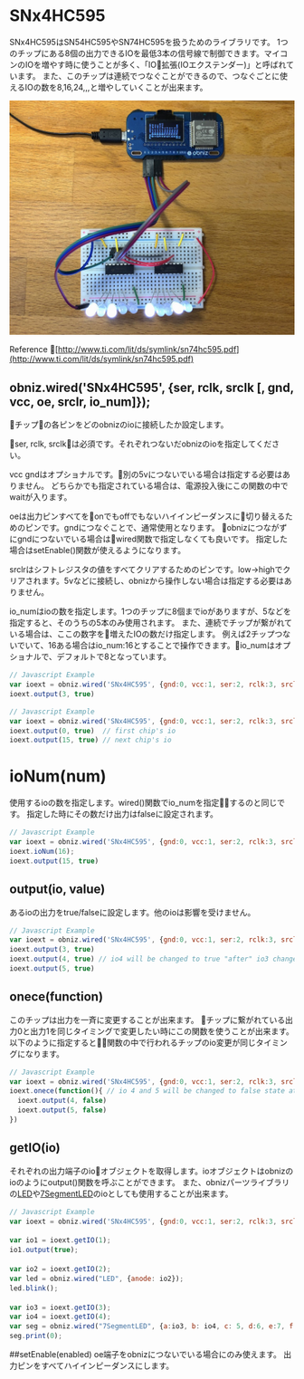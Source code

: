 # SNx4HC595

SNx4HC595はSN54HC595やSN74HC595を扱うためのライブラリです。
1つのチップにある8個の出力できるIOを最低3本の信号線で制御できます。マイコンのIOを増やす時に使うことが多く、「IO拡張(IOエクステンダー)」と呼ばれています。
また、このチップは連続でつなぐことができるので、つなぐごとに使えるIOの数を8,16,24,,,と増やしていくことが出来ます。

![](./image.jpg)

Reference
[http://www.ti.com/lit/ds/symlink/sn74hc595.pdf](http://www.ti.com/lit/ds/symlink/sn74hc595.pdf)

## obniz.wired('SNx4HC595', {ser, rclk, srclk [, gnd, vcc, oe, srclr, io_num]});

チップの各ピンをどのobnizのioに接続したか設定します。

ser, rclk, srclkは必須です。それぞれつないだobnizのioを指定してください。

vcc gndはオプショナルです。別の5vにつないでいる場合は指定する必要はありません。
どちらかでも指定されている場合は、電源投入後にこの関数の中でwaitが入ります。

oeは出力ピンすべてをonでもoffでもないハイインピーダンスに切り替えるためのピンです。gndにつなぐことで、通常使用となります。
obnizにつながずにgndにつないでいる場合はwired関数で指定しなくても良いです。
指定した場合はsetEnable()関数が使えるようになります。

srclrはシフトレジスタの値をすべてクリアするためのピンです。low->highでクリアされます。5vなどに接続し、obnizから操作しない場合は指定する必要はありません。

io_numはioの数を指定します。1つのチップに8個までioがありますが、5などを指定すると、そのうちの5本のみ使用されます。
また、連続でチップが繋がれている場合は、ここの数字を増えたIOの数だけ指定します。
例えば2チップつないでいて、16ある場合はio_num:16とすることで操作できます。io_numはオプショナルで、デフォルトで8となっています。

```Javascript
// Javascript Example
var ioext = obniz.wired('SNx4HC595', {gnd:0, vcc:1, ser:2, rclk:3, srclk:4});
ioext.output(3, true)
```

```Javascript
// Javascript Example
var ioext = obniz.wired('SNx4HC595', {gnd:0, vcc:1, ser:2, rclk:3, srclk:4, io_num:16});
ioext.output(0, true)  // first chip's io
ioext.output(15, true) // next chip's io
```

# ioNum(num)

使用するioの数を指定します。wired()関数でio_numを指定するのと同じです。
指定した時にその数だけ出力はfalseに設定されます。
```Javascript
// Javascript Example
var ioext = obniz.wired('SNx4HC595', {gnd:0, vcc:1, ser:2, rclk:3, srclk:4});
ioext.ioNum(16);
ioext.output(15, true)
```

## output(io, value)
あるioの出力をtrue/falseに設定します。他のioは影響を受けません。

```Javascript
// Javascript Example
var ioext = obniz.wired('SNx4HC595', {gnd:0, vcc:1, ser:2, rclk:3, srclk:4});
ioext.output(3, true)
ioext.output(4, true) // io4 will be changed to true "after" io3 changed to true.
ioext.output(5, true)
```

## onece(function)
このチップは出力を一斉に変更することが出来ます。
チップに繋がれている出力0と出力1を同じタイミングで変更したい時にこの関数を使うことが出来ます。
以下のように指定すると関数の中で行われるチップのio変更が同じタイミングになります。

```Javascript
// Javascript Example
var ioext = obniz.wired('SNx4HC595', {gnd:0, vcc:1, ser:2, rclk:3, srclk:4});
ioext.onece(function(){ // io 4 and 5 will be changed to false state at same timing.
  ioext.output(4, false)
  ioext.output(5, false)
})
```

## getIO(io)
それぞれの出力端子のioオブジェクトを取得します。ioオブジェクトはobnizのioのようにoutput()関数を呼ぶことができます。
また、obnizパーツライブラリの[LED](./LED)や[7SegmentLED](./7SegmentLED)のioとしても使用することが出来ます。

```Javascript
// Javascript Example
var ioext = obniz.wired('SNx4HC595', {gnd:0, vcc:1, ser:2, rclk:3, srclk:4});

var io1 = ioext.getIO(1);
io1.output(true);

var io2 = ioext.getIO(2);
var led = obniz.wired("LED", {anode: io2});
led.blink();

var io3 = ioext.getIO(3);
var io4 = ioext.getIO(4);
var seg = obniz.wired("7SegmentLED", {a:io3, b: io4, c: 5, d:6, e:7, f:8, g:9, common:10});
seg.print(0);
```

##setEnable(enabled)
oe端子をobnizにつないでいる場合にのみ使えます。
出力ピンをすべてハイインピーダンスにします。